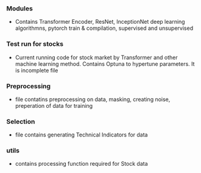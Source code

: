 ### Modules 
- Contains Transformer Encoder, ResNet, InceptionNet deep learning algorithmns, pytorch train & compilation, supervised and unsupervised 


### Test run for stocks 
- Current running code for stock market by Transformer and other machine learning method. Contains Optuna to hypertune parameters.
It is incomplete file


### Preprocessing 
- file contatins preprocessing on data, masking, creating noise, preperation of data for training


### Selection 
- file contains generating Technical Indicators for data


### utils 
- contains processing function required for Stock data
